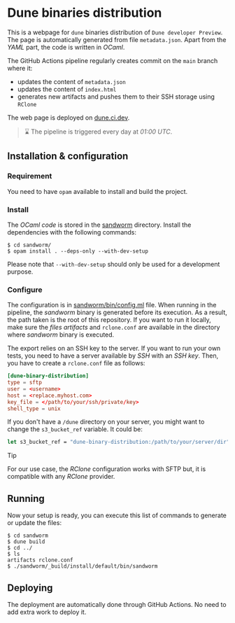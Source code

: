 # Dune binaries distribution

This is a webpage for `dune` binaries distribution of `Dune developer Preview`. The page is automatically generated from file `metadata.json`. Apart from the _YAML_ part, the code is written in _OCaml_.

The GitHub Actions pipeline regularly creates commit on the `main` branch where it:
- updates the content of `metadata.json`
- updates the content of `index.html`
- generates new artifacts and pushes them to their SSH storage using `RClone`

The web page is deployed on [dune.ci.dev](https://dune.ci.dev).

> :hourglass: The pipeline is triggered every day at _01:00 UTC_.


## Installation & configuration

### Requirement

You need to have `opam` available to install and build the project.

### Install

The _OCaml code_ is stored in the [sandworm](./sandworm/) directory. Install the dependencies with the following commands:

```shell
$ cd sandworm/
$ opam install . --deps-only --with-dev-setup
```

Please note that `--with-dev-setup` should only be used for a development purpose.

### Configure

The configuration is in [sandworm/bin/config.ml](./sandworm/bin/config.ml) file. When running in the pipeline, the _sandworm_ binary is generated before its execution. As a result, the path taken is the root of this repository. If you want to run it locally, make sure the _files artifacts_ and `rclone.conf` are available in the directory where _sandworm_ binary is executed.

The export relies on an SSH key to the server. If you want to run your own tests, you need to have a server available by _SSH_ with an _SSH key_. Then, you have to create a `rclone.conf` file as follows:

```toml
[dune-binary-distribution]
type = sftp
user = <username>
host = <replace.myhost.com>
key_file = </path/to/your/ssh/private/key>
shell_type = unix
```

If you don't have a `/dune` directory on your server, you might want to change the `s3_bucket_ref` variable. It could be:

```ocaml
let s3_bucket_ref = "dune-binary-distribution:/path/to/your/server/dir"
```

> [!TIP]
> For our use case, the _RClone_ configuration works with SFTP but, it is compatible with any _RClone_ provider.

## Running

Now your setup is ready, you can execute this list of commands to generate or update the files:

```shell
$ cd sandworm
$ dune build
$ cd ../
$ ls
artifacts rclone.conf
$ ./sandworm/_build/install/default/bin/sandworm
```

## Deploying

The deployment are automatically done through GitHub Actions. No need to add extra work to deploy it.
